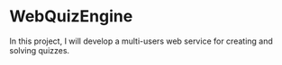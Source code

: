 # WebQuizEngine
In this project, I will develop a multi-users web service for creating and solving quizzes.
